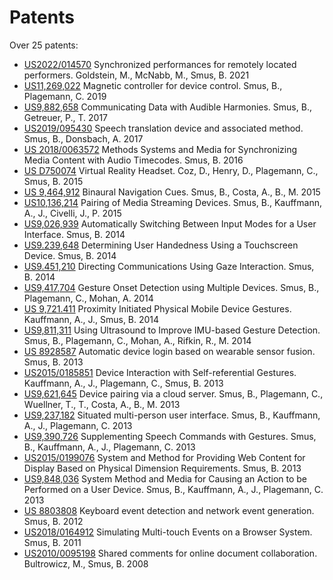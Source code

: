 Patents
=======

Over 25 patents:

<ul><li><a class="patent" href="/patents/2021 - Synchronized performances for remotely located performers.pdf">US2022/014570</a> Synchronized performances for remotely located performers. <span class="authors">Goldstein, M., McNabb, M., Smus, B.</span> 2021</li>
<li><a class="patent" href="/patents/2019 - Magnetic controller for device control.pdf">US11,269,022</a> Magnetic controller for device control. <span class="authors">Smus, B., Plagemann, C.</span> 2019</li>
<li><a class="patent" href="/patents/2017 - Communicating Data with Audible Harmonies.pdf">US9,882,658</a> Communicating Data with Audible Harmonies. <span class="authors">Smus, B., Getreuer, P., T.</span> 2017</li>
<li><a class="patent" href="/patents/2017 - Speech Translation Device and Associated Method.pdf">US2019/095430</a> Speech translation device and associated method. <span class="authors">Smus, B., Donsbach, A.</span> 2017</li>
<li><a class="patent" href="/patents/2016 - Methods Systems and Media for Synchronizing Media Content with Audio Timecodes.pdf">US 2018/0063572</a> Methods Systems and Media for Synchronizing Media Content with Audio Timecodes. <span class="authors">Smus, B.</span> 2016</li>
<li><a class="patent" href="/patents/2015 - Virtual Reality Headset (Cardboard VR Design Patent).pdf">US D750074</a> Virtual Reality Headset. <span class="authors">Coz, D., Henry, D., Plagemann, C., Smus, B.</span> 2015</li>
<li><a class="patent" href="/patents/2015 - Binaural Navigation Cues.pdf">US 9,464,912</a> Binaural Navigation Cues. <span class="authors">Smus, B., Costa, A., B., M.</span> 2015</li>
<li><a class="patent" href="/patents/2015 - Pairing of Media Streaming Devices.pdf">US10,136,214</a> Pairing of Media Streaming Devices. <span class="authors">Smus, B., Kauffmann, A., J., Civelli, J., P.</span> 2015</li>
<li><a class="patent" href="/patents/2014 - Automatically Switching Between Input Modes for a User Interface.pdf">US9,026,939</a> Automatically Switching Between Input Modes for a User Interface. <span class="authors">Smus, B.</span> 2014</li>
<li><a class="patent" href="/patents/2014 - Determining User Handedness Using a Touchscreen Device.pdf">US9.239,648</a> Determining User Handedness Using a Touchscreen Device. <span class="authors">Smus, B.</span> 2014</li>
<li><a class="patent" href="/patents/2014 - Directing Communications Using Gaze Interaction.pdf">US9.451,210</a> Directing Communications Using Gaze Interaction. <span class="authors">Smus, B.</span> 2014</li>
<li><a class="patent" href="/patents/2014 - Gesture Onset Detection using Multiple Devices.pdf">US9,417,704</a> Gesture Onset Detection using Multiple Devices. <span class="authors">Smus, B., Plagemann, C., Mohan, A.</span> 2014</li>
<li><a class="patent" href="/patents/2014 - Proximity Initiated Physical Mobile Device Gestures.pdf">US 9,721.411</a> Proximity Initiated Physical Mobile Device Gestures. <span class="authors">Kauffmann, A., J., Smus, B.</span> 2014</li>
<li><a class="patent" href="/patents/2014 - Using Ultrasound to Improve IMU-based Gesture Detection.pdf">US9,811,311</a> Using Ultrasound to Improve IMU-based Gesture Detection. <span class="authors">Smus, B., Plagemann, C., Mohan, A., Rifkin, R., M.</span> 2014</li>
<li><a class="patent" href="/patents/2013 - Automatic Device Login Based on Wearable Sensor Fusion.pdf">US 8928587</a> Automatic device login based on wearable sensor fusion. <span class="authors">Smus, B.</span> 2013</li>
<li><a class="patent" href="/patents/2013 - Device Interaction with Self-referential Gestures.pdf">US2015/0185851</a> Device Interaction with Self-referential Gestures. <span class="authors">Kauffmann, A., J., Plagemann, C., Smus, B.</span> 2013</li>
<li><a class="patent" href="/patents/2013 - Device Pairing via Cloud Server.pdf">US9,621,645</a> Device pairing via a cloud server. <span class="authors">Smus, B., Plagemann, C., Wuellner, T., T., Costa, A., B., M.</span> 2013</li>
<li><a class="patent" href="/patents/2013 - Situated Multi-person User Interface.pdf">US9,237,182</a> Situated multi-person user interface. <span class="authors">Smus, B., Kauffmann, A., J., Plagemann, C.</span> 2013</li>
<li><a class="patent" href="/patents/2013 - Supplementing Speech Commands with Gestures.pdf">US9,390,726</a> Supplementing Speech Commands with Gestures. <span class="authors">Smus, B., Kauffmann, A., J., Plagemann, C.</span> 2013</li>
<li><a class="patent" href="/patents/2013 - System and Method for Providing Web Content for Display Based on Physical Dimension Requirements.pdf">US2015/0199076</a> System and Method for Providing Web Content for Display Based on Physical Dimension Requirements. <span class="authors">Smus, B.</span> 2013</li>
<li><a class="patent" href="/patents/2013 - System Method and Media for Causing an Action to be Performed on a User Device.pdf">US9,848,036</a> System Method and Media for Causing an Action to be Performed on a User Device. <span class="authors">Smus, B., Kauffmann, A., J., Plagemann, C.</span> 2013</li>
<li><a class="patent" href="/patents/2012 - Keyboard Event Detection and Network Event Generation.pdf">US 8803808</a> Keyboard event detection and network event generation. <span class="authors">Smus, B.</span> 2012</li>
<li><a class="patent" href="/patents/2011 - Simulating Multi-touch Events on a Browser System.pdf">US2018/0164912</a> Simulating Multi-touch Events on a Browser System. <span class="authors">Smus, B.</span> 2011</li>
<li><a class="patent" href="/patents/2008 - Shared comments for online document collaboration.pdf">US2010/0095198</a> Shared comments for online document collaboration. <span class="authors">Bultrowicz, M., Smus, B.</span> 2008</li>
</ul>